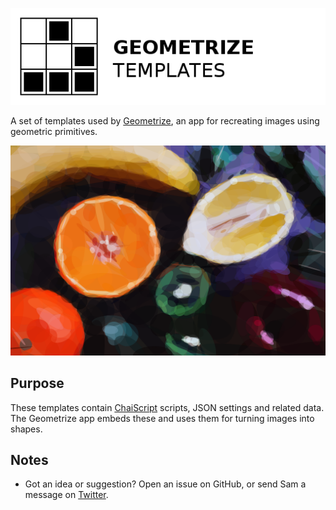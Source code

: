 [![Project logo](https://github.com/Tw1ddle/geometrize-templates/blob/master/screenshots/logo.png?raw=true "Geometrize Haxe Templates - recreating images as geometric shapes logo")](http://www.geometrize.co.uk/)

A set of templates used by [Geometrize](http://www.geometrize.co.uk/), an app for recreating images using geometric primitives.

[![Geometrized Fruit](https://github.com/Tw1ddle/geometrize-templates/blob/master/screenshots/fruit.png?raw=true "Geometrized Fruit")](http://www.geometrize.co.uk/)

## Purpose

These templates contain [ChaiScript](https://github.com/ChaiScript/ChaiScript) scripts, JSON settings and related data. The Geometrize app embeds these and uses them for turning images into shapes.

## Notes
 * Got an idea or suggestion? Open an issue on GitHub, or send Sam a message on [Twitter](https://twitter.com/Sam_Twidale).